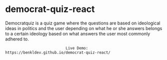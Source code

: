 # democrat-quiz-react

Democratquiz is a quiz game where the questions are based on ideological ideas in politics and the user depending on what he or she answers belongs to a certain ideology based on what answers the user most commonly adhered to.

                               Live Demo: https://benkldev.github.io/democrat-quiz-react/
